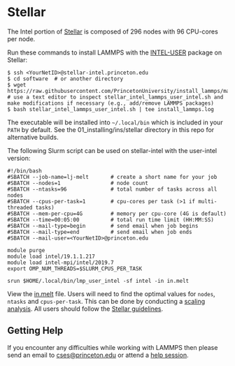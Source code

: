 # Stellar

The Intel portion of [Stellar](https://researchcomputing.princeton.edu/systems/stellar) is composed of 296 nodes with 96 CPU-cores per node.

Run these commands to install LAMMPS with the [INTEL-USER](../misc/notes.md#USER-INTEL) package on Stellar:

```
$ ssh <YourNetID>@stellar-intel.princeton.edu
$ cd software  # or another directory
$ wget https://raw.githubusercontent.com/PrincetonUniversity/install_lammps/master/01_installing/ins/stellar/stellar_intel_lammps_user_intel.sh
# use a text editor to inspect stellar_intel_lammps_user_intel.sh and make modifications if necessary (e.g., add/remove LAMMPS packages)
$ bash stellar_intel_lammps_user_intel.sh | tee install_lammps.log
```

The executable will be installed into `~/.local/bin` which is included in your `PATH` by default. See the 01_installing/ins/stellar directory in this repo for alternative builds.

The following Slurm script can be used on stellar-intel with the user-intel version:

```
#!/bin/bash
#SBATCH --job-name=lj-melt       # create a short name for your job
#SBATCH --nodes=1                # node count
#SBATCH --ntasks=96              # total number of tasks across all nodes
#SBATCH --cpus-per-task=1        # cpu-cores per task (>1 if multi-threaded tasks)
#SBATCH --mem-per-cpu=4G         # memory per cpu-core (4G is default)
#SBATCH --time=00:05:00          # total run time limit (HH:MM:SS)
#SBATCH --mail-type=begin        # send email when job begins
#SBATCH --mail-type=end          # send email when job ends
#SBATCH --mail-user=<YourNetID>@princeton.edu

module purge
module load intel/19.1.1.217
module load intel-mpi/intel/2019.7
export OMP_NUM_THREADS=$SLURM_CPUS_PER_TASK

srun $HOME/.local/bin/lmp_user_intel -sf intel -in in.melt
```

View the [in.melt](../misc/in.melt) file. Users will need to find the optimal values for `nodes`, `ntasks` and `cpus-per-task`. This can be done by conducting a [scaling analysis](https://researchcomputing.princeton.edu/support/knowledge-base/scaling-analysis). All users should follow the [Stellar guidelines](https://researchcomputing.princeton.edu/systems/stellar#guidelines).

## Getting Help

If you encounter any difficulties while working with LAMMPS then please send an email to <a href="mailto:cses@princeton.edu">cses@princeton.edu</a> or attend a [help session](https://researchcomputing.princeton.edu/support/help-sessions).
